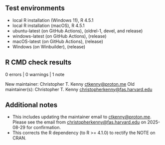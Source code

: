 ## Test environments

* local R installation (Windows 11), R 4.5.1
* local R installation (macOS), R 4.5.1
* ubuntu-latest (on GitHub Actions), (oldrel-1, devel, and release)
* windows-latest (on GitHub Actions), (release)
* macOS-latest (on GitHub Actions), (release)
* Windows (on Winbuilder), (release)

## R CMD check results

0 errors | 0 warnings | 1 note

New maintainer:
  Christopher T. Kenny <ctkenny@proton.me>
Old maintainer(s):
  Christopher T. Kenny <christopherkenny@fas.harvard.edu>

## Additional notes

* This includes updating the maintainer email to ctkenny@proton.me. Please see the email from christopherkenny@fas.harvard.edu on 2025-08-29 for confirmation.
* This corrects the R dependency (to R >= 4.1.0) to rectify the NOTE on CRAN.
